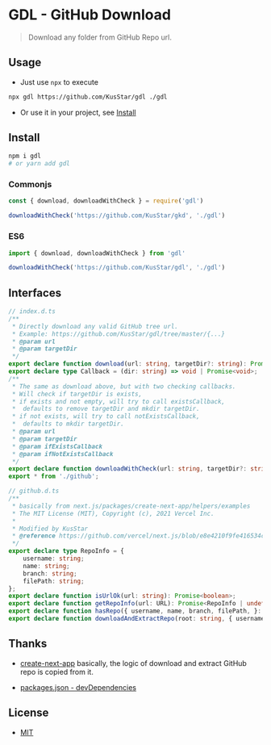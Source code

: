 # GDL - GitHub Download

> Download any folder from GitHub Repo url.

## Usage

- Just use `npx` to execute

```sh
npx gdl https://github.com/KusStar/gdl ./gdl
```

- Or use it in your project, see [Install](#install)

## Install

```sh
npm i gdl
# or yarn add gdl
```

### Commonjs

```js
const { download, downloadWithCheck } = require('gdl')

downloadWithCheck('https://github.com/KusStar/gkd', './gdl')
```

### ES6

```js
import { download, downloadWithCheck } from 'gdl'

downloadWithCheck('https://github.com/KusStar/gdl', './gdl')
```

## Interfaces
  
```ts
// index.d.ts
/**
 * Directly download any valid GitHub tree url.
 * Example: https://github.com/KusStar/gdl/tree/master/{...}
 * @param url
 * @param targetDir
 */
export declare function download(url: string, targetDir?: string): Promise<void>;
export declare type Callback = (dir: string) => void | Promise<void>;
/**
 * The same as download above, but with two checking callbacks.
 * Will check if targetDir is exists,
 * if exists and not empty, will try to call existsCallback,
 *  defaults to remove targetDir and mkdir targetDir.
 * if not exists, will try to call notExistsCallback,
 *  defaults to mkdir targetDir.
 * @param url
 * @param targetDir
 * @param ifExistsCallback
 * @param ifNotExistsCallback
 */
export declare function downloadWithCheck(url: string, targetDir?: string, ifExistsCallback?: Callback, notExistsCallback?: Callback): Promise<void>;
export * from './github';
```

```ts
// github.d.ts
/**
 * basically from next.js/packages/create-next-app/helpers/examples
 * The MIT License (MIT), Copyright (c), 2021 Vercel Inc.
 *
 * Modified by KusStar
 * @reference https://github.com/vercel/next.js/blob/e8e4210f9fe416534c36ceb9d3ad82dd02906cc6/packages/create-next-app/helpers/examples.ts
 */
export declare type RepoInfo = {
    username: string;
    name: string;
    branch: string;
    filePath: string;
};
export declare function isUrlOk(url: string): Promise<boolean>;
export declare function getRepoInfo(url: URL): Promise<RepoInfo | undefined>;
export declare function hasRepo({ username, name, branch, filePath, }: RepoInfo): Promise<boolean>;
export declare function downloadAndExtractRepo(root: string, { username, name, branch, filePath }: RepoInfo, caching?: boolean): Promise<void>;
```

## Thanks

- [create-next-app](https://github.com/vercel/next.js/tree/e8e4210f9fe416534c36ceb9d3ad82dd02906cc6/packages/create-next-app)
  basically, the logic of download and extract GitHub repo is copied from it.

- [packages.json - devDependencies](./package.json)

## License

- [MIT](./LICENSE)
